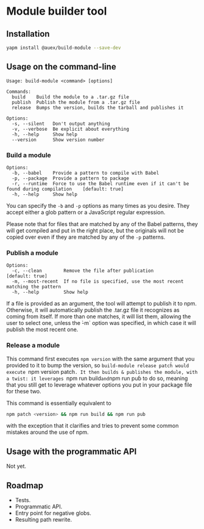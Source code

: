 # Module builder tool

## Installation

```bash
yapm install @auex/build-module --save-dev
```


## Usage on the command-line

```
Usage: build-module <command> [options]

Commands:
  build    Build the module to a .tar.gz file
  publish  Publish the module from a .tar.gz file
  release  Bumps the version, builds the tarball and publishes it

Options:
  -s, --silent   Don't output anything
  -v, --verbose  Be explicit about everything
  -h, --help     Show help
  --version      Show version number
```

### Build a module

```
Options:
  -b, --babel    Provide a pattern to compile with Babel
  -p, --package  Provide a pattern to package
  -r, --runtime  Force to use the Babel runtime even if it can't be found during compilation    [default: true]
  -h, --help     Show help
```

You can specify the `-b` and `-p` options as many times as you desire. They
accept either a glob pattern or a JavaScript regular expression.

Please note that for files that are matched by any of the Babel patterns, they
will get compiled and put in the right place, but the originals will not be
copied over even if they are matched by any of the `-p` patterns.

### Publish a module

```
Options:
  -c, --clean        Remove the file after publication         [default: true]
  -m, --most-recent  If no file is specified, use the most recent matching the pattern
  -h, --help         Show help
```

If a file is provided as an argument, the tool will attempt to publish it to
npm. Otherwise, it will automatically publish the .tar.gz file it recognizes as
coming from itself. If more than one matches, it will list them, allowing the
user to select one, unless the ̀-m` option was specified, in which case it will
publish the most recent one.

### Release a module

This command first executes `npm version` with the same argument that you
provided to it to bump the version, so `build-module release patch̀ would
execute `npm version patch`. It then builds & publishes the module, with a
twist: it leverages `npm run build` and `npm run pub̀ to do so, meaning that you
still get to leverage whatever options you put in your package file for these
two.

This command is essentially equivalent to

```bash
npm patch <version> && npm run build && npm run pub
```

with the exception that it clarifies and tries to prevent some common mistakes
around the use of npm.

## Usage with the programmatic API

Not yet.

## Roadmap

  * Tests.
  * Programmatic API.
  * Entry point for negative globs.
  * Resulting path rewrite.
